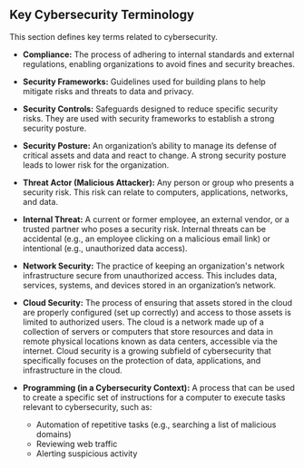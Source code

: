 ## Key Cybersecurity Terminology

This section defines key terms related to cybersecurity.

*   **Compliance:** The process of adhering to internal standards and external regulations, enabling organizations to avoid fines and security breaches.

*   **Security Frameworks:** Guidelines used for building plans to help mitigate risks and threats to data and privacy.

*   **Security Controls:** Safeguards designed to reduce specific security risks. They are used with security frameworks to establish a strong security posture.

*   **Security Posture:** An organization’s ability to manage its defense of critical assets and data and react to change. A strong security posture leads to lower risk for the organization.

*   **Threat Actor (Malicious Attacker):** Any person or group who presents a security risk. This risk can relate to computers, applications, networks, and data.

*   **Internal Threat:** A current or former employee, an external vendor, or a trusted partner who poses a security risk. Internal threats can be accidental (e.g., an employee clicking on a malicious email link) or intentional (e.g., unauthorized data access).

*   **Network Security:** The practice of keeping an organization's network infrastructure secure from unauthorized access. This includes data, services, systems, and devices stored in an organization’s network.

*   **Cloud Security:** The process of ensuring that assets stored in the cloud are properly configured (set up correctly) and access to those assets is limited to authorized users. The cloud is a network made up of a collection of servers or computers that store resources and data in remote physical locations known as data centers, accessible via the internet. Cloud security is a growing subfield of cybersecurity that specifically focuses on the protection of data, applications, and infrastructure in the cloud.

*   **Programming (in a Cybersecurity Context):** A process that can be used to create a specific set of instructions for a computer to execute tasks relevant to cybersecurity, such as:
    *   Automation of repetitive tasks (e.g., searching a list of malicious domains)
    *   Reviewing web traffic
    *   Alerting suspicious activity

